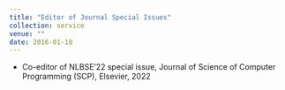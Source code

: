 ```yaml
---
title: "Editor of Journal Special Issues"
collection: service
venue: ""
date: 2016-01-18
---
```


* Co-editor of NLBSE’22 special issue, Journal of Science of Computer Programming (SCP), Elsevier, 2022
